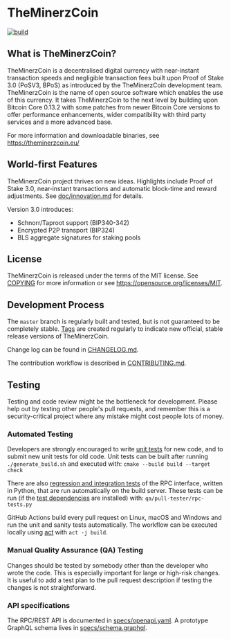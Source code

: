 TheMinerzCoin
=====================================
[![build](https://github.com/MrMiner-org/TheMinerzCoin/actions/workflows/build.yml/badge.svg?branch=main)](https://github.com/MrMiner-org/TheMinerzCoin/actions/workflows/build.yml)

What is TheMinerzCoin?
----------------

TheMinerzCoin is a decentralised digital currency with near-instant transaction speeds and negligible transaction fees built upon Proof of Stake 3.0 (PoSV3, BPoS) as
introduced by the TheMinerzCoin development team.
TheMinerzCoin is the name of open source software which enables the use of this currency. It takes TheMinerzCoin to the next level by building upon
Bitcoin Core 0.13.2 with some patches from newer Bitcoin Core versions to offer performance enhancements, wider compatibility with third party services and a more advanced base.

For more information and downloadable binaries, see https://theminerzcoin.eu/

World-first Features
--------------------

TheMinerzCoin project thrives on new ideas. Highlights include Proof of Stake 3.0, near‑instant transactions and automatic block-time and reward adjustments. See [doc/innovation.md](doc/innovation.md) for details.

Version 3.0 introduces:

- Schnorr/Taproot support (BIP340-342)
- Encrypted P2P transport (BIP324)
- BLS aggregate signatures for staking pools

License
-------

TheMinerzCoin is released under the terms of the MIT license. See [COPYING](COPYING) for more
information or see https://opensource.org/licenses/MIT.

Development Process
-------------------

The `master` branch is regularly built and tested, but is not guaranteed to be
completely stable. [Tags](https://github.com/MrMiner-org/TheMinerzCoin/tags) are created
regularly to indicate new official, stable release versions of TheMinerzCoin.

Change log can be found in [CHANGELOG.md](CHANGELOG.md).

The contribution workflow is described in [CONTRIBUTING.md](CONTRIBUTING.md).


Testing
-------

Testing and code review might be the bottleneck for development. Please help out by testing
other people's pull requests, and remember this is a security-critical project where any mistake might cost people
lots of money.

### Automated Testing

Developers are strongly encouraged to write [unit tests](/doc/unit-tests.md) for new code, and to
submit new unit tests for old code. Unit tests can be built after running `./generate_build.sh`
and executed with: `cmake --build build --target check`

There are also [regression and integration tests](/qa) of the RPC interface, written
in Python, that are run automatically on the build server.
These tests can be run (if the [test dependencies](/qa) are installed) with: `qa/pull-tester/rpc-tests.py`

GitHub Actions build every pull request on Linux, macOS and Windows and run the unit and sanity tests automatically. The workflow can be executed locally using [act](https://github.com/nektos/act) with `act -j build`.

### Manual Quality Assurance (QA) Testing

Changes should be tested by somebody other than the developer who wrote the
code. This is especially important for large or high-risk changes. It is useful
to add a test plan to the pull request description if testing the changes is
not straightforward.

### API specifications

The RPC/REST API is documented in [specs/openapi.yaml](specs/openapi.yaml).
A prototype GraphQL schema lives in [specs/schema.graphql](specs/schema.graphql).
